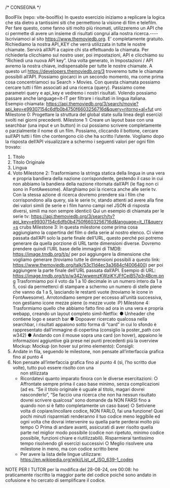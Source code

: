 /* CONSEGNA */

BoolFlix
 (repo: vite-boolflix)
 In questo esercizio iniziamo a replicare la logica che sta dietro a tantissimi siti che
 permettono la visione di film e telefilm.
 Per fare questo, come fanno siti molto più rinomati, utilizzeremo un API che ci
 permette di avere un insieme di risultati congrui alla nostra ricerca.----
 Iscriviamoci al sito https://www.themoviedb.org. E’ completamente gratuito.
 Richiediamo la nostra API_KEY che verrà utilizzata in tutte le nostre
 chiamate. Servirà all’API a capire chi sta effettuando la chiamata.
 Per richiederla clicchiamo sul nostro user, poi impostazioni, API e clicchiamo
 su “Richiedi una nuova API key”.
 Una volta generato, in Impostazioni / API avremo la nostra chiave,
 indispensabile per tutte le nostre chiamate.
 A questo url https://developers.themoviedb.org/3 troveremo tutte le chiamate
 possibili all’API. Possiamo giocarci in un secondo momento, ma come prima cosa
 concentriamoci su Search > Movies.
 Con questa chiamata possiamo cercare tutti i film associati ad una ricerca (query).
 Passiamo come parametri query e api_key e vedremo i nostri risultati. Volendo
 possiamo passare anche language=it-IT per filtrare i risultati in lingua italiana.
 Esempio chiamata:
 https://api.themoviedb.org/3/search/movie?api_key=e99307154c6dfb0b4750f6603256716d&query=ritorno+al+fut
 uro
Milestone 0:
 Progettare la struttura del global state sulla linea degli esercizi svolti nei giorni
 precedenti.
 Milestone 1:
 Creare un layout base con una searchbar (una input e un button) in cui possiamo
 scrivere completamente o parzialmente il nome di un film. Possiamo, cliccando il
 bottone, cercare sull’API tutti i film che contengono ciò che ha scritto l’utente.
 Vogliamo dopo la risposta dell’API visualizzare a schermo i seguenti valori per ogni
 film trovato:
 1. Titolo
 2. Titolo Originale
 3. Lingua
 4. Voto
 Milestone 2:
 Trasformiamo la stringa statica della lingua in una vera e propria bandiera della
 nazione corrispondente, gestendo il caso in cui non abbiamo la bandiera della
 nazione ritornata dall’API (le flag non ci sono in FontAwesome).
 Allarghiamo poi la ricerca anche alle serie tv. Con la stessa azione di ricerca
 dovremo prendere sia i film che corrispondono alla query, sia le serie tv, stando
 attenti ad avere alla fine dei valori simili (le serie e i film hanno campi nel JSON di
 risposta diversi, simili ma non sempre identici)
 Qui un esempio di chiamata per le serie tv:
 https://api.themoviedb.org/3/search/tv?api_key=e99307154c6dfb0b4750f6603256716d&language=it_IT&query=s
 crubs
 Milestone 3:
 In questa milestone come prima cosa aggiungiamo la copertina del film o della serie
 al nostro elenco. Ci viene passata dall’API solo la parte finale dell’URL, questo
 perché poi potremo generare da quella porzione di URL tante dimensioni diverse.
 Dovremo prendere quindi l’URL base delle immagini di TMDB:
 https://image.tmdb.org/t/p/ per poi aggiungere la dimensione che vogliamo generare
 (troviamo tutte le dimensioni possibili a questo link:
 https://www.themoviedb.org/talk/53c11d4ec3a3684cf4006400) per poi aggiungere la
 parte finale dell’URL passata dall’API.
 Esempio di URL:
 https://image.tmdb.org/t/p/w342/wwemzKWzjKYJFfCeiB57q3r4Bcm.png
Trasformiamo poi il voto da 1 a 10 decimale in un numero intero da 1 a 5, così da
 permetterci di stampare a schermo un numero di stelle piene che vanno da 1 a 5,
 lasciando le restanti vuote (troviamo le icone in FontAwesome).
 Arrotondiamo sempre per eccesso all’unità successiva, non gestiamo icone mezze
 piene (o mezze vuote :P)
 Milestone 4:
 Trasformiamo quello che abbiamo fatto fino ad ora in una vera e propria webapp,
 creando un layout completo simil-Netflix:
 ● Unheader che contiene logo e search bar
 ● Dopoaver ricercato qualcosa nella searchbar, i risultati appaiono sotto forma
 di “card” in cui lo sfondo è rappresentato dall’immagine di copertina (consiglio
 la poster_path con w342)
 ● Andando con il mouse sopra una card (on hover), appaiono le informazioni
 aggiuntive già prese nei punti precedenti più la overview
 Mockup:
 Mockup (on hover sul primo elemento):
Consigli:
 1. Andate in fila, seguendo le milestone, non pensate all’interfaccia grafica fino
 al punto 4
 2. Non pensate all’interfaccia grafica fino al punto 4 (si, l’ho scritto due volte),
 tutto può essere risolto con una <ul> non stilizzata
 3. Ricordatevi quanto imparato finora con le diverse esercitazioni:
 ○ Affrontate sempre prima il caso base minimo, senza complicazioni (ad
 es. “Se il titolo originale è uguale al titolo, magari dovrei nasconderlo”,
 “Se faccio una ricerca che non ha nessun risultato dovrei scrivere
 qualcosa” sono domande da NON FARSI fino a quando non si è fatto
 completamente un caso base)
○ Setiviene volta di copiare/incollare codice, NON FARLO, fai una
 funzione! Quei pochi minuti risparmiati renderanno il tuo codice meno
 leggibile ed ogni volta che dovrai intervenire su quella parte perderai
 molto più tempo
 ○ Prima di andare avanti, assicurati di aver risolto quella parte nel miglior
 modo possibile (codice non ripetuto, minimo codice possibile, funzioni
 chiare e riutilizzabili). Risparmierai tantissimo tempo risolvendo gli
 esercizi successivi
 ○ Meglio risolvere una milestone in meno, ma con codice scritto bene
 4. Per avere la lista delle lingue utilizzare:
 https://en.wikipedia.org/wiki/List_of_ISO_639-1_codes

NOTE PER I TUTOR per la modifica del 28-08-24, ore 00:08: ho praticamente riscritto la maggior parte del codice poiché sono andato
in cofusione e ho cercato di semplificare il codice.